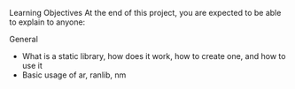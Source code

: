 Learning Objectives
At the end of this project, you are expected to be able to explain to anyone:

General
* What is a static library, how does it work, how to create one, and how to use it
* Basic usage of ar, ranlib, nm
